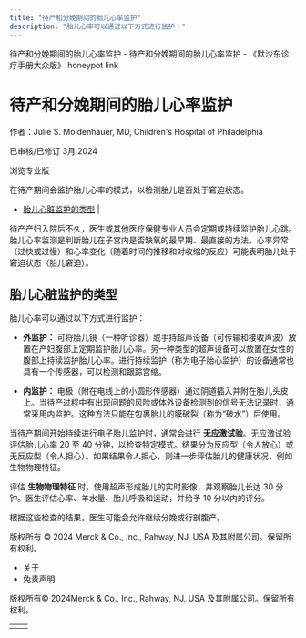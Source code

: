```yaml
---
title: "待产和分娩期间的胎儿心率监护"
description: "胎儿心率可以通过以下方式进行监护："
---
```


﻿待产和分娩期间的胎儿心率监护 \- 待产和分娩期间的胎儿心率监护 \- 《默沙东诊疗手册大众版》 honeypot link

# 待产和分娩期间的胎儿心率监护

作者：Julie S. Moldenhauer, MD, Children's Hospital of Philadelphia

已审核/已修订 3月 2024

浏览专业版

在待产期间会监护胎儿心率的模式，以检测胎儿是否处于窘迫状态。

- [胎儿心脏监护的类型](#胎儿心脏监护的类型_v88381694_zh) \|

待产产妇入院后不久，医生或其他医疗保健专业人员会定期或持续监护胎儿心跳。胎儿心率监测是判断胎儿在子宫内是否缺氧的最早期、最直接的方法。心率异常（过快或过慢）和心率变化（随着时间的推移和对收缩的反应）可能表明胎儿处于窘迫状态（胎儿窘迫）。

## 胎儿心脏监护的类型

胎儿心率可以通过以下方式进行监护：

- **外监护：** 可将胎儿镜（一种听诊器）或手持超声设备（可传输和接收声波）放置在产妇腹部上定期监护胎儿心率。另一种类型的超声设备可以放置在女性的腹部上持续监护胎儿心率。进行持续监护（称为电子胎心监护）的设备通常也具有一个传感器，可以检测和跟踪宫缩。

- **内监护：** 电极（附在电线上的小圆形传感器）通过阴道插入并附在胎儿头皮上。当待产过程中有出现问题的风险或体外设备检测到的信号无法记录时，通常采用内监护。这种方法只能在包裹胎儿的膜破裂（称为“破水”）后使用。


当待产期间开始持续进行电子胎儿监护时，通常会进行 **无应激试验**。无应激试验评估胎儿心率 20 至 40 分钟，以检查特定模式。结果分为反应型（令人放心）或无反应型（令人担心）。如果结果令人担心，则进一步评估胎儿的健康状况，例如生物物理特征。

评估 **生物物理特征** 时，使用超声形成胎儿的实时影像，并观察胎儿长达 30 分钟。医生评估心率、羊水量、胎儿呼吸和运动，并给予 10 分以内的评分。

根据这些检查的结果，医生可能会允许继续分娩或行剖腹产。



版权所有 © 2024
Merck & Co., Inc., Rahway, NJ, USA 及其附属公司。保留所有权利。

- 关于
- 免责声明

版权所有© 2024Merck & Co., Inc., Rahway, NJ, USA 及其附属公司。保留所有权利。

|     |     |
| --- | --- |
|  |  |